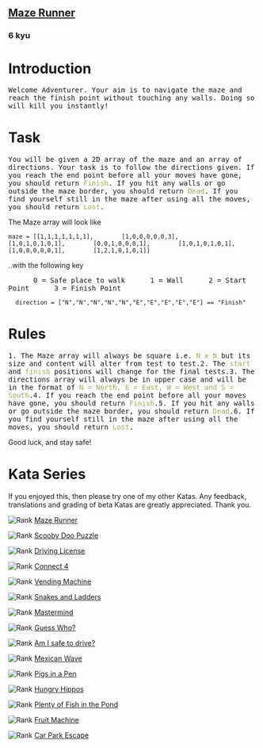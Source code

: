 <h2><a href=https://www.codewars.com/kata/58663693b359c4a6560001d6/train/javascript target="_blank">Maze Runner</a></h2><h3>6 kyu</h3><h1 id="introduction">Introduction</h1><pre style="white-space: pre-wrap;white-space: -moz-pre-wrap;white-space: -pre-wrap;white-space: -o-pre-wrap;word-wrap: break-word;">Welcome Adventurer. Your aim is to navigate the maze and reach the finish point without touching any walls. Doing so will kill you instantly!</pre><h1 id="task">Task</h1><pre style="white-space: pre-wrap;white-space: -moz-pre-wrap;white-space: -pre-wrap;white-space: -o-pre-wrap;word-wrap: break-word;">You will be given a 2D array of the maze and an array of directions. Your task is to follow the directions given. If you reach the end point before all your moves have gone, you should return <span style="color:#A1A85E">Finish</span>. If you hit any walls or go outside the maze border, you should return <span style="color:#A1A85E">Dead</span>. If you find yourself still in the maze after using all the moves, you should return <span style="color:#A1A85E">Lost</span>.</pre><p>The Maze array will look like</p><pre><code>maze = [[1,1,1,1,1,1,1],        [1,0,0,0,0,0,3],        [1,0,1,0,1,0,1],        [0,0,1,0,0,0,1],        [1,0,1,0,1,0,1],        [1,0,0,0,0,0,1],        [1,2,1,0,1,0,1]]</code></pre><p>..with the following key</p><pre style="white-space: pre-wrap;white-space: -moz-pre-wrap;white-space: -pre-wrap;white-space: -o-pre-wrap;word-wrap: break-word;">      0 = Safe place to walk      1 = Wall      2 = Start Point      3 = Finish Point</pre><pre style="display: none;"><code class="language-lua">  <span class="cm-variable">direction</span> = {<span class="cm-string">"N"</span>,<span class="cm-string">"N"</span>,<span class="cm-string">"N"</span>,<span class="cm-string">"N"</span>,<span class="cm-string">"N"</span>,<span class="cm-string">"E"</span>,<span class="cm-string">"E"</span>,<span class="cm-string">"E"</span>,<span class="cm-string">"E"</span>,<span class="cm-string">"E"</span>} == <span class="cm-string">"Finish"</span></code></pre><pre style="display: none;"><code class="language-c">  <span class="cm-variable">directions</span> <span class="cm-operator">=</span> <span class="cm-string">"NNNNNEEEEE"</span> <span class="cm-operator">==</span> <span class="cm-string">"Finish"</span> <span class="cm-comment">// (directions passed as a string)</span></code></pre><pre style="display: none;"><code class="language-ruby">  <span class="cm-variable">direction</span> <span class="cm-operator">=</span> [<span class="cm-string">"N"</span>,<span class="cm-string">"N"</span>,<span class="cm-string">"N"</span>,<span class="cm-string">"N"</span>,<span class="cm-string">"N"</span>,<span class="cm-string">"E"</span>,<span class="cm-string">"E"</span>,<span class="cm-string">"E"</span>,<span class="cm-string">"E"</span>,<span class="cm-string">"E"</span>] <span class="cm-operator">==</span> <span class="cm-string">"Finish"</span></code></pre><pre style="display: none;"><code class="language-python">  <span class="cm-variable">direction</span> <span class="cm-operator">=</span> [<span class="cm-string">"N"</span>,<span class="cm-string">"N"</span>,<span class="cm-string">"N"</span>,<span class="cm-string">"N"</span>,<span class="cm-string">"N"</span>,<span class="cm-string">"E"</span>,<span class="cm-string">"E"</span>,<span class="cm-string">"E"</span>,<span class="cm-string">"E"</span>,<span class="cm-string">"E"</span>] <span class="cm-operator">==</span> <span class="cm-string">"Finish"</span></code></pre><pre><code class="language-javascript">  <span class="cm-variable">direction</span> <span class="cm-operator">=</span> [<span class="cm-string">"N"</span>,<span class="cm-string">"N"</span>,<span class="cm-string">"N"</span>,<span class="cm-string">"N"</span>,<span class="cm-string">"N"</span>,<span class="cm-string">"E"</span>,<span class="cm-string">"E"</span>,<span class="cm-string">"E"</span>,<span class="cm-string">"E"</span>,<span class="cm-string">"E"</span>] <span class="cm-operator">==</span> <span class="cm-string">"Finish"</span></code></pre><pre style="display: none;"><code class="language-php">  <span class="cm-variable">direction</span> <span class="cm-operator">=</span> [<span class="cm-string">"</span><span class="cm-string">N"</span>,<span class="cm-string">"</span><span class="cm-string">N"</span>,<span class="cm-string">"</span><span class="cm-string">N"</span>,<span class="cm-string">"</span><span class="cm-string">N"</span>,<span class="cm-string">"</span><span class="cm-string">N"</span>,<span class="cm-string">"</span><span class="cm-string">E"</span>,<span class="cm-string">"</span><span class="cm-string">E"</span>,<span class="cm-string">"</span><span class="cm-string">E"</span>,<span class="cm-string">"</span><span class="cm-string">E"</span>,<span class="cm-string">"</span><span class="cm-string">E"</span>] <span class="cm-operator">==</span> <span class="cm-string">"</span><span class="cm-string">Finish"</span></code></pre><pre style="display: none;"><code class="language-csharp">  <span class="cm-variable">direction</span> <span class="cm-operator">=</span> [<span class="cm-string">"N"</span>,<span class="cm-string">"N"</span>,<span class="cm-string">"N"</span>,<span class="cm-string">"N"</span>,<span class="cm-string">"N"</span>,<span class="cm-string">"E"</span>,<span class="cm-string">"E"</span>,<span class="cm-string">"E"</span>,<span class="cm-string">"E"</span>,<span class="cm-string">"E"</span>] <span class="cm-operator">==</span> <span class="cm-string">"Finish"</span></code></pre><pre style="display: none;"><code class="language-haskell">  <span class="cm-variable">direction</span> <span class="cm-keyword">=</span> [<span class="cm-string">"N"</span>,<span class="cm-string">"N"</span>,<span class="cm-string">"N"</span>,<span class="cm-string">"N"</span>,<span class="cm-string">"N"</span>,<span class="cm-string">"E"</span>,<span class="cm-string">"E"</span>,<span class="cm-string">"E"</span>,<span class="cm-string">"E"</span>,<span class="cm-string">"E"</span>] <span class="cm-builtin">==</span> <span class="cm-string">"Finish"</span></code></pre><h1 id="rules">Rules</h1><pre style="white-space: pre-wrap;white-space: -moz-pre-wrap;white-space: -pre-wrap;white-space: -o-pre-wrap;word-wrap: break-word;">1. The Maze array will always be square i.e. <span style="color:#A1A85E">N x N</span> but its size and content will alter from test to test.2. The <span style="color:#A1A85E">start</span> and <span style="color:#A1A85E">finish</span> positions will change for the final tests.3. The directions array will always be in upper case and will be in the format of <span style="color:#A1A85E">N = North, E = East, W = West and S = South</span>.4. If you reach the end point before all your moves have gone, you should return <span style="color:#A1A85E">Finish</span>.5. If you hit any walls or go outside the maze border, you should return <span style="color:#A1A85E">Dead</span>.6. If you find yourself still in the maze after using all the moves, you should return <span style="color:#A1A85E">Lost</span>.</pre><p>Good luck, and stay safe!</p><h1 id="kata-series">Kata Series</h1><p>If you enjoyed this, then please try one of my other Katas. Any feedback, translations and grading of beta Katas are greatly appreciated. Thank you.</p><p><span style="display: flex !important;"><img alt="Rank" src="https://raw.githubusercontent.com/adrianeyre/codewars/master/Ruby/Authored/6KYU.png" style="margin:0px;">&nbsp;<a href="https://www.codewars.com/kata/58663693b359c4a6560001d6" data-turbolinks="false" target="_blank">Maze Runner</a></span></p><p><span style="display: flex !important;"><img alt="Rank" src="https://raw.githubusercontent.com/adrianeyre/codewars/master/Ruby/Authored/6KYU.png" style="margin:0px;">&nbsp;<a href="https://www.codewars.com/kata/58693bbfd7da144164000d05" data-turbolinks="false" target="_blank">Scooby Doo Puzzle</a></span></p><p><span style="display: flex !important;"><img alt="Rank" src="https://raw.githubusercontent.com/adrianeyre/codewars/master/Ruby/Authored/7KYU.png" style="margin:0px;">&nbsp;<a href="https://www.codewars.com/kata/586a1af1c66d18ad81000134" data-turbolinks="false" target="_blank">Driving License</a></span></p><p><span style="display: flex !important;"><img alt="Rank" src="https://raw.githubusercontent.com/adrianeyre/codewars/master/Ruby/Authored/6KYU.png" style="margin:0px;">&nbsp;<a href="https://www.codewars.com/kata/586c0909c1923fdb89002031" data-turbolinks="false" target="_blank">Connect 4</a></span></p><p><span style="display: flex !important;"><img alt="Rank" src="https://raw.githubusercontent.com/adrianeyre/codewars/master/Ruby/Authored/6KYU.png" style="margin:0px;">&nbsp;<a href="https://www.codewars.com/kata/586e6d4cb98de09e3800014f" data-turbolinks="false" target="_blank">Vending Machine</a></span></p><p><span style="display: flex !important;"><img alt="Rank" src="https://raw.githubusercontent.com/adrianeyre/codewars/master/Ruby/Authored/6KYU.png" style="margin:0px;">&nbsp;<a href="https://www.codewars.com/kata/587136ba2eefcb92a9000027" data-turbolinks="false" target="_blank">Snakes and Ladders</a></span></p><p><span style="display: flex !important;"><img alt="Rank" src="https://raw.githubusercontent.com/adrianeyre/codewars/master/Ruby/Authored/6KYU.png" style="margin:0px;">&nbsp;<a href="https://www.codewars.com/kata/58a848258a6909dd35000003" data-turbolinks="false" target="_blank">Mastermind</a></span></p><p><span style="display: flex !important;"><img alt="Rank" src="https://raw.githubusercontent.com/adrianeyre/codewars/master/Ruby/Authored/6KYU.png" style="margin:0px;">&nbsp;<a href="https://www.codewars.com/kata/58b2c5de4cf8b90723000051" data-turbolinks="false" target="_blank">Guess Who?</a></span></p><p><span style="display: flex !important;"><img alt="Rank" src="https://raw.githubusercontent.com/adrianeyre/codewars/master/Ruby/Authored/6KYU.png" style="margin:0px;">&nbsp;<a href="https://www.codewars.com/kata/58f5c63f1e26ecda7e000029" data-turbolinks="false" target="_blank">Am I safe to drive?</a></span></p><p><span style="display: flex !important;"><img alt="Rank" src="https://raw.githubusercontent.com/adrianeyre/codewars/master/Ruby/Authored/6KYU.png" style="margin:0px;">&nbsp;<a href="https://www.codewars.com/kata/58f5c63f1e26ecda7e000029" data-turbolinks="false" target="_blank">Mexican Wave</a></span></p><p><span style="display: flex !important;"><img alt="Rank" src="https://raw.githubusercontent.com/adrianeyre/codewars/master/Ruby/Authored/6KYU.png" style="margin:0px;">&nbsp;<a href="https://www.codewars.com/kata/58fdcc51b4f81a0b1e00003e" data-turbolinks="false" target="_blank">Pigs in a Pen</a></span></p><p><span style="display: flex !important;"><img alt="Rank" src="https://raw.githubusercontent.com/adrianeyre/codewars/master/Ruby/Authored/6KYU.png" style="margin:0px;">&nbsp;<a href="https://www.codewars.com/kata/590300eb378a9282ba000095" data-turbolinks="false" target="_blank">Hungry Hippos</a></span></p><p><span style="display: flex !important;"><img alt="Rank" src="https://raw.githubusercontent.com/adrianeyre/codewars/master/Ruby/Authored/6KYU.png" style="margin:0px;">&nbsp;<a href="https://www.codewars.com/kata/5904be220881cb68be00007d" data-turbolinks="false" target="_blank">Plenty of Fish in the Pond</a></span></p><p><span style="display: flex !important;"><img alt="Rank" src="https://raw.githubusercontent.com/adrianeyre/codewars/master/Ruby/Authored/6KYU.png" style="margin:0px;">&nbsp;<a href="https://www.codewars.com/kata/590adadea658017d90000039" data-turbolinks="false" target="_blank">Fruit Machine</a></span></p><p><span style="display: flex !important;"><img alt="Rank" src="https://raw.githubusercontent.com/adrianeyre/codewars/master/Ruby/Authored/6KYU.png" style="margin:0px;">&nbsp;<a href="https://www.codewars.com/kata/591eab1d192fe0435e000014" data-turbolinks="false" target="_blank">Car Park Escape</a></span></p>